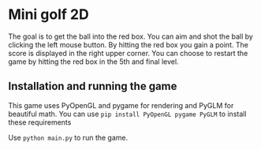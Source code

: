 # Mini golf 2D
The goal is to get the ball into the red box. You can aim and shot the ball by clicking the left mouse button. By hitting the red box you gain a point. The score is displayed in the right upper corner. You can choose to restart the game by hitting the red box in the 5th and final level.

## Installation and running the game
This game uses PyOpenGL and pygame for rendering and PyGLM for beautiful math. You can use `pip install PyOpenGL pygame PyGLM` to install these requirements

Use `python main.py` to run the game.
